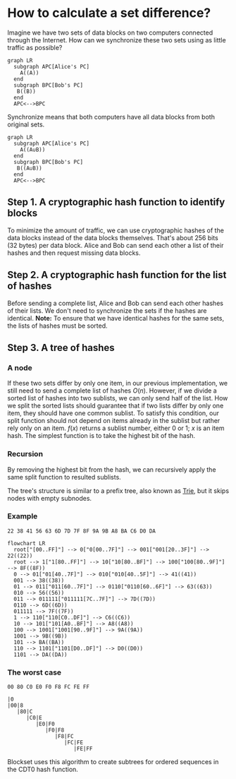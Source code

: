 # How to calculate a set difference?

Imagine we have two sets of data blocks on two computers connected through the Internet. How can we synchronize these two sets using as little traffic as possible? 

```mermaid
graph LR
  subgraph APC[Alice's PC]
    A((A))
  end
  subgraph BPC[Bob's PC]
   B((B))
  end
  APC<-->BPC
```

Synchronize means that both computers have all data blocks from both original sets.

```mermaid
graph LR
  subgraph APC[Alice's PC]
    A((A∪B))
  end
  subgraph BPC[Bob's PC]
   B((A∪B))
  end
  APC<-->BPC
```

## Step 1. A cryptographic hash function to identify blocks 

To minimize the amount of traffic, we can use cryptographic hashes of the data blocks instead of the data blocks themselves. That's about 256 bits (32 bytes) per data block. Alice and Bob can send each other a list of their hashes and then request missing data blocks.

## Step 2. A cryptographic hash function for the list of hashes

Before sending a complete list, Alice and Bob can send each other hashes of their lists. We don't need to synchronize the sets if the hashes are identical. **Note:** To ensure that we have identical hashes for the same sets, the lists of hashes must be sorted.

## Step 3. A tree of hashes

### A node

If these two sets differ by only one item, in our previous implementation, we still need to send a complete list of hashes $O(n)$. However, if we divide a sorted list of hashes into two sublists, we can only send half of the list. How we split the sorted lists should guarantee that if two lists differ by only one item, they should have one common sublist. To satisfy this condition, our split function should not depend on items already in the sublist but rather rely only on an item. $f(x)$ returns a sublist number, either $0$ or $1$; $x$ is an item hash. The simplest function is to take the highest bit of the hash.

### Recursion

By removing the highest bit from the hash, we can recursively apply the same split function to resulted sublists.

The tree's structure is similar to a prefix tree, also known as [Trie](https://en.wikipedia.org/wiki/Trie), but it skips nodes with empty subnodes.

### Example

```
22 38 41 56 63 6D 7D 7F 8F 9A 9B A8 BA C6 D0 DA
```

```mermaid
flowchart LR
  root["[00..FF]"] --> 0["0[00..7F]"] --> 001["001[20..3F]"] --> 22((22))
  root --> 1["1[80..FF]"] --> 10["10[80..BF]"] --> 100["100[80..9F]"] --> 8F((8F))
  0 --> 01["01[40..7F]"] --> 010["010[40..5F]"] --> 41((41))
  001 --> 38((38))
  01 --> 011["011[60..7F]"] --> 0110["0110[60..6F]"] --> 63((63))
  010 --> 56((56))
  011 --> 011111["011111[7C..7F]"] --> 7D((7D))
  0110 --> 6D((6D))
  011111 --> 7F((7F))
  1 --> 110["110[C0..DF]"] --> C6((C6))
  10 --> 101["101[A0..BF]"] --> A8((A8))
  100 --> 1001["1001[90..9F]"] --> 9A((9A))
  1001 --> 9B((9B))
  101 --> BA((BA))
  110 --> 1101["1101[D0..DF]"] --> D0((D0))
  1101 --> DA((DA))
```

### The worst case

```
00 80 C0 E0 F0 F8 FC FE FF
```

```
|0 
|00|8
   |80|C
      |C0|E
         |E0|F0
            |F0|F8
               |F8|FC
                  |FC|FE
                     |FE|FF
```

Blockset uses this algorithm to create subtrees for ordered sequences in the CDT0 hash function.
